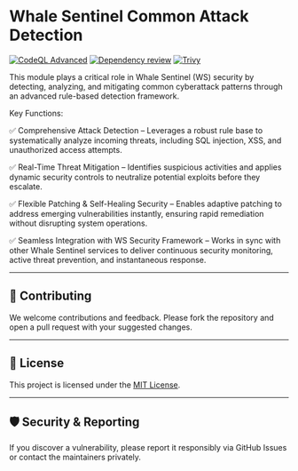 # Whale Sentinel Common Attack Detection

[![CodeQL Advanced](https://github.com/YangYang-Research/whale-sentinel-common-attack-detection/actions/workflows/codeql.yml/badge.svg?branch=main)](https://github.com/YangYang-Research/whale-sentinel-common-attack-detection/actions/workflows/codeql.yml)
[![Dependency review](https://github.com/YangYang-Research/whale-sentinel-common-attack-detection/actions/workflows/dependency-review.yml/badge.svg)](https://github.com/YangYang-Research/whale-sentinel-common-attack-detection/actions/workflows/dependency-review.yml)
[![Trivy](https://github.com/YangYang-Research/whale-sentinel-common-attack-detection/actions/workflows/trivy.yml/badge.svg?branch=main)](https://github.com/YangYang-Research/whale-sentinel-common-attack-detection/actions/workflows/trivy.yml)

This module plays a critical role in Whale Sentinel (WS) security by detecting, analyzing, and mitigating common cyberattack patterns through an advanced rule-based detection framework.

Key Functions:

✅ Comprehensive Attack Detection – Leverages a robust rule base to systematically analyze incoming threats, including SQL injection, XSS, and unauthorized access attempts.

✅ Real-Time Threat Mitigation – Identifies suspicious activities and applies dynamic security controls to neutralize potential exploits before they escalate.

✅ Flexible Patching & Self-Healing Security – Enables adaptive patching to address emerging vulnerabilities instantly, ensuring rapid remediation without disrupting system operations.

✅ Seamless Integration with WS Security Framework – Works in sync with other Whale Sentinel services to deliver continuous security monitoring, active threat prevention, and instantaneous response.

---

## 🤝 Contributing

We welcome contributions and feedback. Please fork the repository and open a pull request with your suggested changes.

---

## 📄 License

This project is licensed under the [MIT License](LICENSE).

---

## 🛡️ Security & Reporting

If you discover a vulnerability, please report it responsibly via GitHub Issues or contact the maintainers privately.
